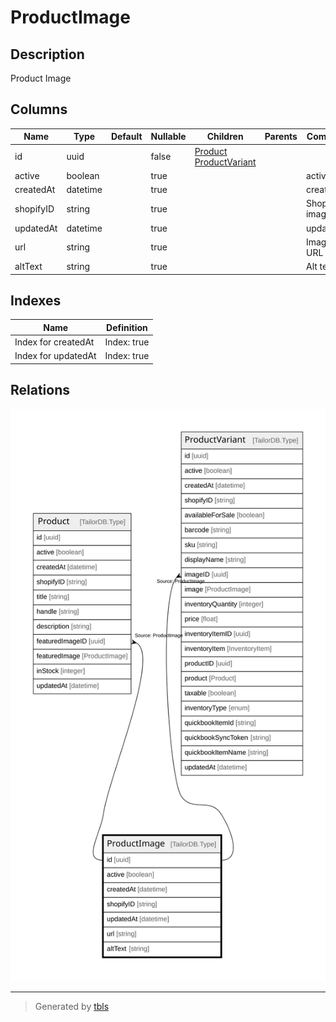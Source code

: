 # ProductImage

## Description

Product Image

## Columns

| Name | Type | Default | Nullable | Children | Parents | Comment |
| ---- | ---- | ------- | -------- | -------- | ------- | ------- |
| id | uuid |  | false | [Product](Product.md) [ProductVariant](ProductVariant.md) |  |  |
| active | boolean |  | true |  |  | active |
| createdAt | datetime |  | true |  |  | createdAt |
| shopifyID | string |  | true |  |  | Shopify image ID |
| updatedAt | datetime |  | true |  |  | updatedAt |
| url | string |  | true |  |  | Image URL |
| altText | string |  | true |  |  | Alt text |

## Indexes

| Name | Definition |
| ---- | ---------- |
| Index for createdAt | Index: true |
| Index for updatedAt | Index: true |

## Relations

![er](ProductImage.svg)

---

> Generated by [tbls](https://github.com/k1LoW/tbls)
